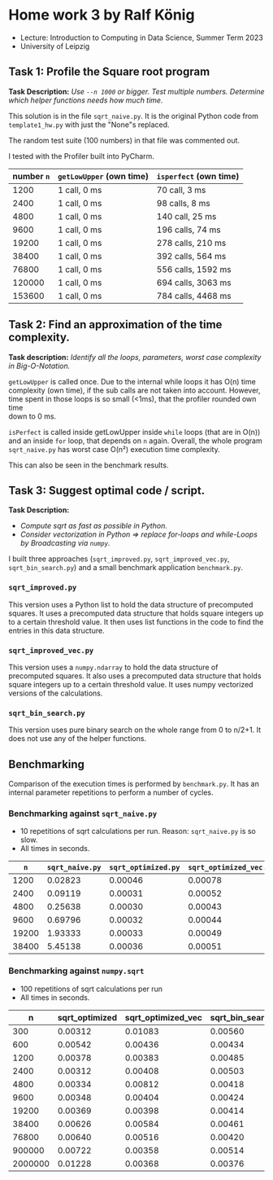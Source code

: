 # Home work 3 by Ralf König

* Lecture: Introduction to Computing in Data Science, Summer Term 2023
* University of Leipzig

## Task 1: Profile the Square root program

**Task Description:** _Use `--n 1000` or bigger. Test multiple numbers.
Determine which helper functions needs how much time._

This solution is in the file `sqrt_naive.py`.
It is the original Python code from ``template1_hw.py`` with just the "None"s replaced.

The random test suite (100 numbers) in that file was commented out.

I tested with the Profiler built into PyCharm.

| number `n` |  `getLowUpper` (own time) |  `isperfect` (own time) |
|--------|------------------------|---------------------------|
| 1200 | 1 call, 0 ms  | 70 call, 3 ms |
| 2400 | 1 call, 0 ms | 98 calls, 8 ms |
| 4800 | 1 call,  0 ms | 140 call, 25 ms |
| 9600 | 1 call, 0 ms | 196 calls, 74 ms |
| 19200 | 1 call, 0 ms |  278 calls, 210 ms |
| 38400 | 1 call, 0 ms |  392 calls, 564 ms |
| 76800 | 1 call, 0 ms |  556 calls, 1592 ms |
| 120000 | 1 call, 0 ms | 694  calls, 3063 ms |
| 153600 | 1 call, 0 ms | 784  calls, 4468 ms |


## Task 2: Find an approximation of the time complexity.

**Task description:** _Identify all the loops, parameters, worst case complexity
in Big-O-Notation._

`getLowUpper` is called once. Due to the internal while loops it has O(n) time complexity (own time), if the sub calls 
are not taken into account. However, time spent in those loops is so small (<1ms), that the profiler rounded own time  
down to 0 ms.

`isPerfect` is called inside getLowUpper inside `while` loops (that are in O(n)) and an inside `for` loop, that 
depends on `n` again. Overall, the whole program `sqrt_naive.py` has worst case O(n²) execution time complexity.

This can also be seen in the benchmark results.

## Task 3: Suggest optimal code / script.

**Task Description:**
* _Compute sqrt as fast as possible in Python._
* _Consider vectorization in Python => replace for-loops and while-Loops by Broadcasting via `numpy`._

I built three approaches (``sqrt_improved.py``, ``sqrt_improved_vec.py``, ``sqrt_bin_search.py``) and a small benchmark application 
``benchmark.py``.

### ``sqrt_improved.py``

This version uses a Python list to hold the data structure of precomputed squares.
It uses a precomputed data structure that holds square integers up to a certain 
threshold value. It then uses list functions in the code to find the entries in this data structure.

### ``sqrt_improved_vec.py``

This version uses a `numpy.ndarray` to hold the data structure of precomputed squares.
It also uses a precomputed data structure that holds square integers up to a certain 
threshold value. It uses numpy vectorized versions of the calculations.

### ``sqrt_bin_search.py``

This version uses pure binary search on the whole range from 0 to n/2+1. 
It does not use any of the helper functions.

## Benchmarking

Comparison of the execution times is performed by ``benchmark.py``.
It has an internal parameter repetitions to perform a number of cycles.

### Benchmarking against `sqrt_naive.py`

* 10 repetitions of sqrt calculations per run. Reason: ``sqrt_naive.py`` is so slow.
* All times in seconds.

|``n``|``sqrt_naive.py``|``sqrt_optimized.py``|``sqrt_optimized_vec.py``|``np.sqrt``|
|-----------|-----------|-----------|-----------|-----|
| 1200|	   0.02823|	   0.00046|	   0.00078|	   0.00003|
| 2400|	   0.09119|	   0.00031|	   0.00052|	   0.00002|
| 4800|	   0.25638|	   0.00030|	   0.00043|	   0.00002|
| 9600|	   0.69796|	   0.00032|	   0.00044|	   0.00002|
|19200|	   1.93333|	   0.00033|	   0.00049|	   0.00002|
|38400|	   5.45138|	   0.00036|	   0.00051|	   0.00002|

### Benchmarking against ``numpy.sqrt``

* 100 repetitions of sqrt calculations per run
* All times in seconds.

|n       	|sqrt_optimized	|sqrt_optimized_vec	|sqrt_bin_search	|np.sqrt|
|----------|-----------|-----------|-----------|-------|
|  300	   |0.00312	   |0.01083	   |0.00560	   |0.00024|
|  600	   |0.00542	   |0.00436	   |0.00434	   |0.00017|
| 1200	   |0.00378	   |0.00383	   |0.00485	   |0.00017|
| 2400	   |0.00312	   |0.00408	   |0.00503	   |0.00019|
| 4800	   |0.00334	   |0.00812	   |0.00418	   |0.00017|
| 9600	   |0.00348	   |0.00404	   |0.00424	   |0.00018|
|19200	   |0.00369	   |0.00398	   |0.00414	   |0.00018|
|38400	   |0.00626	   |0.00584	   |0.00461	   |0.00026|
|76800	   |0.00640	   |0.00516	   |0.00420	   |0.00018|
|900000	   |0.00722	   |0.00358	   |0.00514	   |0.00024|
|2000000   |0.01228   |0.00368	   |0.00376	   |0.00016|
